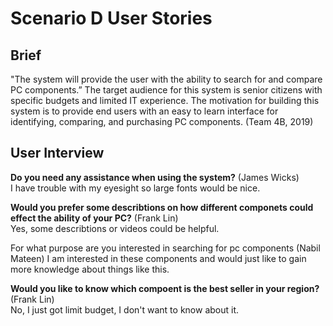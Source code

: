 # Scenario D User Stories

## Brief 
"The system will provide the user with the ability to search for and compare PC components.” The target audience for this system is senior citizens with specific budgets and limited IT experience. The motivation for building this system is to provide end users with an easy to learn interface for identifying, comparing, and purchasing PC components.  (Team 4B, 2019)

## User Interview

**Do you need any assistance when using the system?** (James Wicks)
<br>
I have trouble with my eyesight so large fonts would be nice.

**Would you prefer some describtions on how different componets could effect the ability of your PC?** (Frank Lin)
<br>
Yes, some describtions or videos could be helpful.

For what purpose are you interested in searching for pc components (Nabil Mateen)
I am interested in these components and would just like to gain more knowledge about things like this.

**Would you like to know which compoent is the best seller in your region?** (Frank Lin)
<br>
No, I just got limit budget, I don't want to know about it. 
